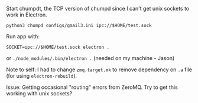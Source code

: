 Start chumpdt, the TCP version of chumpd since I can't get unix sockets to work in Electron.

`python3 chumpd configs/gmail3.ini ipc://$HOME/test.sock`

Run app with:

`SOCKET=ipc://$HOME/test.sock electron .`

or `./node_modules/.bin/electron .`
(needed on my machine - Jason)


Note to self: I had to change `zmq.target.mk` to remove dependency on `.a` file (for using `electron-rebuild`).

Issue: Getting occasional "routing" errors from ZeroMQ. Try to get this working with unix sockets?